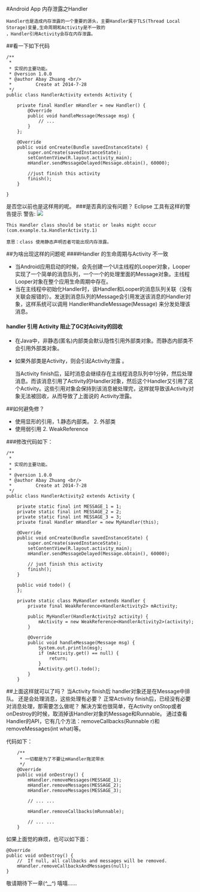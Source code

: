 #Android App 内存泄露之Handler

 	Handler也是造成内存泄露的一个重要的源头，主要Handler属于TLS(Thread Local Storage)变量,生命周期和Activity是不一致的
	，Handler引用Activity会存在内存泄露。

##看一下如下代码
	
	/**
	 * 
	 * 实现的主要功能。
	 * @version 1.0.0 
	 * @author Abay Zhuang <br/>
	 *		   Create at 2014-7-28
	 */
	public class HandlerActivity extends Activity {
	
		private final Handler mHandler = new Handler() {
			@Override
			public void handleMessage(Message msg) {
				// ...
			}
		};
	
	    @Override
	    public void onCreate(Bundle savedInstanceState) {
	        super.onCreate(savedInstanceState);
	        setContentView(R.layout.activity_main);
	        mHandler.sendMessageDelayed(Message.obtain(), 60000);
	 
	        //just finish this activity
	        finish();
	    }
	
	}

是否您以前也是这样用的呢。
###是否真的没有问题？
   Eclipse 工具有这样的警告提示
警告:
![](https://raw.githubusercontent.com/loyabe/Docs/master/%E5%86%85%E5%AD%98%E6%B3%84%E9%9C%B2/res/dvoidleak_handler_1.png)

	This Handler class should be static or leaks might occur (com.example.ta.HandlerActivity.1)

	意思：class 使用静态声明否者可能出现内存泄露。
##为啥出现这样的问题呢
####Handler 的生命周期与Activity 不一致
- 当Android应用启动的时候，会先创建一个UI主线程的Looper对象，Looper实现了一个简单的消息队列，一个一个的处理里面的Message对象。主线程Looper对象在整个应用生命周期中存在。
- 当在主线程中初始化Handler时，该Handler和Looper的消息队列关联（没有关联会报错的）。发送到消息队列的Message会引用发送该消息的Handler对象，这样系统可以调用 Handler#handleMessage(Message) 来分发处理该消息。

#### handler 引用 Activity 阻止了GC对Acivity的回收
- 在Java中，非静态(匿名)内部类会默认隐性引用外部类对象。而静态内部类不会引用外部类对象。
- 如果外部类是Activity，则会引起Activity泄露 。
   
  当Activity finish后，延时消息会继续存在主线程消息队列中1分钟，然后处理消息。而该消息引用了Activity的Handler对象，然后这个Handler又引用了这个Activity。这些引用对象会保持到该消息被处理完，这样就导致该Activity对象无法被回收，从而导致了上面说的 Activity泄露。




##如何避免修？
- 使用显形的引用，1.静态内部类。 2. 外部类
- 使用弱引用     2. WeakReference
 
###修改代码如下：

	/**
	 * 
	 * 实现的主要功能。
	 * 
	 * @version 1.0.0
	 * @author Abay Zhuang <br/>
	 *         Create at 2014-7-28
	 */
	public class HandlerActivity2 extends Activity {
	
		private static final int MESSAGE_1 = 1;
		private static final int MESSAGE_2 = 2;
		private static final int MESSAGE_3 = 3;
		private final Handler mHandler = new MyHandler(this);
	
		@Override
		public void onCreate(Bundle savedInstanceState) {
			super.onCreate(savedInstanceState);
			setContentView(R.layout.activity_main);
			mHandler.sendMessageDelayed(Message.obtain(), 60000);
	
			// just finish this activity
			finish();
		}
	
		public void todo() {
		};
	
		private static class MyHandler extends Handler {
			private final WeakReference<HandlerActivity2> mActivity;
	
			public MyHandler(HandlerActivity2 activity) {
				mActivity = new WeakReference<HandlerActivity2>(activity);
			}
	
			@Override
			public void handleMessage(Message msg) {
				System.out.println(msg);
				if (mActivity.get() == null) {
					return;
				}
				mActivity.get().todo();
			}
		}


##上面这样就可以了吗？
	  当Activity finish后 handler对象还是在Message中排队。 还是会处理消息，这些处理有必要？
	  正常Activitiy finish后，已经没有必要对消息处理，那需要怎么做呢？
	  解决方案也很简单，在Activity onStop或者onDestroy的时候，取消掉该Handler对象的Message和Runnable。
	  通过查看Handler的API，它有几个方法：removeCallbacks(Runnable r)和removeMessages(int what)等。

代码如下：
		
		/**
		 * 一切都是为了不要让mHandler拖泥带水
		 */
		@Override
		public void onDestroy() {
			mHandler.removeMessages(MESSAGE_1);
			mHandler.removeMessages(MESSAGE_2);
			mHandler.removeMessages(MESSAGE_3);
	
			// ... ...
	
			mHandler.removeCallbacks(mRunnable);
	
			// ... ...
		}	

如果上面觉的麻烦，也可以如下面：

	@Override
	public void onDestroy() {
	    //  If null, all callbacks and messages will be removed.
	    mHandler.removeCallbacksAndMessages(null);
	}
	


敬请期待下一章(*^__^*) 嘻嘻……
	